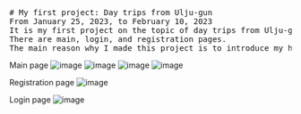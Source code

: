 <pre>
# My first project: Day trips from Ulju-gun
From January 25, 2023, to February 10, 2023
It is my first project on the topic of day trips from Ulju-gun.
There are main, login, and registration pages.
The main reason why I made this project is to introduce my hometown.
</pre>

Main page
![image](https://user-images.githubusercontent.com/124529023/231866201-f72e7a01-841e-421b-80e4-5ac6a955b012.png)
![image](https://user-images.githubusercontent.com/124529023/231866220-705176a6-494d-4d82-bf15-f88c8a319741.png)
![image](https://user-images.githubusercontent.com/124529023/231866246-a473f599-2a12-4fe9-a6ac-ac2377c444ef.png)
![image](https://user-images.githubusercontent.com/124529023/231866267-4f9d8d94-8ce6-43e7-9feb-256a6506b578.png)

Registration page
![image](https://user-images.githubusercontent.com/124529023/231866292-cb18db45-147e-4e82-ad2c-066bc05b8151.png)

Login page
![image](https://user-images.githubusercontent.com/124529023/231866347-9cd19ecd-bcc2-47e2-8082-ee8c2796d62e.png)

